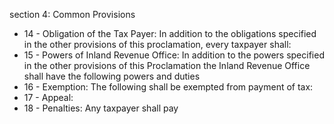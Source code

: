 section 4: Common Provisions

<ul>
			<li>14 - Obligation of the Tax Payer: In addition to the obligations specified in the other provisions of this proclamation, every taxpayer shall: <ul>
			</ul></li>			<li>15 - Powers of Inland Revenue Office: In addition to the powers specified in the other provisions of this Proclamation the Inland Revenue Office shall have the following powers and duties <ul>
			</ul></li>			<li>16 - Exemption: The following shall be exempted from payment of tax: <ul>
			</ul></li>			<li>17 - Appeal: <ul>
			</ul></li>			<li>18 - Penalties: Any taxpayer shall pay <ul>
			</ul></li></ul>